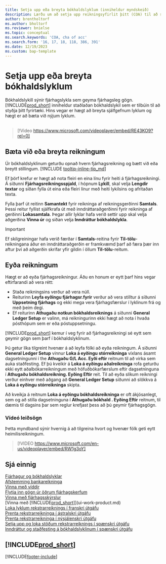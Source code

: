 ```yaml
---
title: Setja upp eða breyta bókhaldslyklum (inniheldur myndskeið)
description: Lærðu um að setja upp reikningsyfirlit þitt (COA) til að sýna fjárhagsreikninga sem geyma fjárhagsgögnin þín.
author: brentholtorf
ms.author: bholtorf
ms.reviewer: bnielse
ms.topic: conceptual
ms.search.keywords: 'COA, cha of acc'
ms.search.form: '16, 17, 18, 118, 386, 391'
ms.date: 12/19/2023
ms.custom: bap-template
---
```

# Setja upp eða breyta bókhaldslyklum

Bókhaldslykill sýnir fjárhagslykla sem geyma fjárhagsleg gögn. [!INCLUDE[prod_short](includes/prod_short.md)] inniheldur staðlaðan bókhaldslykil sem er tilbúin til að styðja þitt fyrirtæki. Hins vegar er hægt að breyta sjálfgefnum lyklum og hægt er að bæta við nýjum lyklum.
<br><br>  

> [!Video https://www.microsoft.com/videoplayer/embed/RE43KO9?rel=0]

## Bæta við eða breyta reikningum

Úr bókhaldslyklinum geturðu opnað hvern fjárhagsreikning og bætt við eða breytt stillingum. [!INCLUDE [tooltip-inline-tip_md](includes/tooltip-inline-tip_md.md)] 

Ef þörf krefur er hægt að nota fleiri en eina línu fyrir heiti á fjárhagsreikningi. Á síðunni **Fjárhagsreikningsspjald**, í hópnum **Lykill**, skal velja **Lengdir textar** og síðan fylla út eina eða fleiri línur með heiti lykilsins og afritaðan texta.  

Fylla þarf út reitinn **Samantekt** fyrir reikninga af reikningsgerðinni **Samtals**. Þessi reitur fyllist sjálfkrafa út með inndráttaraðgerðinni fyrir reikninga af gerðinni **Lokasamtala**. Þegar allir lyklar hafa verið settir upp skal velja aðgerðina **Vinna úr** og síðan velja **Inndráttur bókhaldslykla**.  

> [!IMPORTANT]
> Ef skilgreiningar hafa verið færðar í **Samtals**-reitina fyrir **Til-tölu**-reikningana áður en inndráttaraðgerðin er framkvæmd þarf að færa þær inn aftur því að aðgerðin skrifar yfir gildin í öllum **Til-tölu**-reitum.

## Eyða reikningum

Hægt er að eyða fjárhagsreikningur. Áðu en honum er eytt þarf hins vegar eftirfarandi að vera rétt:  

* Staða reikningsins verður að vera núll.  
* Reiturinn **Leyfa eyðingu fjárhagsr.fyrir** verður að vera stilltur á síðunni **Uppsetning fjárhags** og ekki mega vera fjárhagsfærslur í lyklinum frá og með þeim degi.  
* Ef reiturinn **Athugaðu notkun bókhaldsreiknings**  á síðunni **General Ledger Setup** er valinn, má reikningurinn ekki hægt að nota í hvaða pósthópum sem er eða póstuppsetningu.  

[!INCLUDE[prod_short](includes/prod_short.md)] kemur í veg fyrir að fjárhagsreikningi sé eytt sem geymir gögn sem þarf í bókhaldslyklinum.  

Þú getur líka tilgreint hvenær á að leyfa fólki að eyða reikningum. Á síðunni **General Ledger Setup** vinnur **Loka á eyðingu stórreikninga** víxlans ásamt dagsetningunni í the **Athugaðu G/L Acc. Eyði eftir** reitnum til að virka sem auka staðfesting. Ef þú kveikir á **Loka á eyðingu aðalreikninga** rofa geturðu ekki eytt aðalbókarreikningum með höfuðbókarfærslum eftir dagsetninguna í **Athugaðu bókhaldsreikning. Eyðing Eftir** reit. Til að eyða slíkum reikningi verður einhver með aðgang að  **General Ledger Setup** síðunni að slökkva á  **Loka á eyðingu stórreikninga** skipta.  

Að kveikja á reitnum **Loka á eyðingu bókhaldsreikninga** er oft ákjósanlegt, sem og að stilla dagsetninguna í **Athugaðu bókhald . Eyðing Eftir** reitnum, til dæmis til dagsins þar sem reglur krefjast þess að þú geymir fjárhagsgögn.  

### Vídeó leiðsögn

Þetta myndband sýnir hvernig á að tilgreina hvort og hvenær fólk geti eytt heimilisreikningum.

>[!VIDEO https://www.microsoft.com/en-us/videoplayer/embed/RW1g3oY]

## Sjá einnig

[Fjárhagur og bókhaldslyklar](finance-general-ledger.md)  
[Afstemming bankareikninga](bank-manage-bank-accounts.md)  
[Vinna með víddir](finance-dimensions.md)  
[Flytja inn gögn úr öðrum fjárhagskerfum](across-import-data-configuration-packages.md)  
[Vinna með fjárhagsskýrslur](bi-how-work-account-schedule.md)  
[Vinna með [!INCLUDE[prod_short](includes/prod_short.md)]](ui-work-product.md)  
[Loka lyklum rekstrarreiknings í franskri útgáfu](LocalFunctionality/France/how-to-close-income-statement-accounts.md)  
[Prenta rekstrarreikninga í ástralskri útgáfu](LocalFunctionality/Australia/how-to-print-income-statements.md)  
[Prenta rekstrarreikninga í nýsjálenskri útgáfu](LocalFunctionality/NewZealand/how-to-print-income-statements.md)  
[Setja upp og loka stöðum rekstrarreiknings í spænskri útgáfu](LocalFunctionality/Spain/how-to-set-up-and-close-income-statement-balances.md)  
[Inndráttur og staðfesting á bókhaldslyklinum í spænskri útgáfu](LocalFunctionality/Spain/how-to-indent-and-validate-chart-of-accounts.md)  

## [!INCLUDE[prod_short](includes/free_trial_md.md)]

[!INCLUDE[footer-include](includes/footer-banner.md)]
